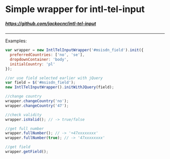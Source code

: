 # Simple wrapper for intl-tel-input
##### https://github.com/jackocnr/intl-tel-input
-------------------

Examples:
```js
var wrapper = new IntlTelInputWrapper('#msisdn_field').init({
  preferredCountries: ['no', 'se'],
  dropdownContainer: 'body',
  initialCountry: 'pl'
});

//or use field selected earlier with jQuery
var field = $('#msisdn_field');
new IntlTelInputWrapper().initWithJQuery(field);

//change country
wrapper.changeCountry('no');
wrapper.changeCountry('47');

//check validity
wrapper.isValid(); // -> true/false

//get full number
wrapper.fullNumber(); // -> '+47xxxxxxxx'
wrapper.fullNumber(true); // -> '47xxxxxxxx'

//get field
wrapper.getField();
```
